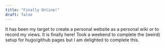 ```yaml
---
title: "Finally Online!"
draft: false
---
```

It has been my target to create a personal website as a personal wiki or to record my views. It is finally here! Took a weekend to complete the (weird) setup for hugo/github pages but I am delighted to complete this. 
